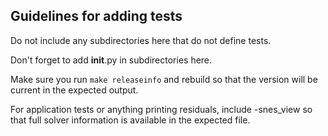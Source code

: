 Guidelines for adding tests
---------------------------

Do not include any subdirectories here that do not define tests.

Don't forget to add __init__.py in subdirectories here.

Make sure you run `make releaseinfo` and rebuild so that the version will be current
in the expected output.

For application tests or anything printing residuals, include -snes_view so that
full solver information is available in the expected file.
